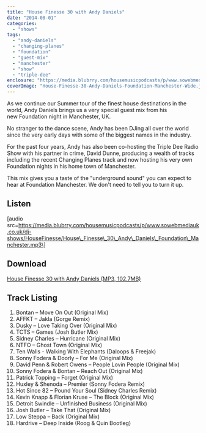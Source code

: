 ```yaml
---
title: "House Finesse 30 with Andy Daniels"
date: "2014-08-01"
categories: 
  - "shows"
tags: 
  - "andy-daniels"
  - "changing-planes"
  - "foundation"
  - "guest-mix"
  - "manchester"
  - "show"
  - "triple-dee"
enclosure: "https://media.blubrry.com/housemusicpodcasts/p/www.sowebmediauk.co.uk/dj-shows/HouseFinesse/House_Finesse_30_Andy_Daniels_Foundation_Manchester.mp3 0 audio/mpeg "
coverImage: "House-Finesse-30-Andy-Daniels-Foundation-Manchester-Wide.jpg"
---
```


As we continue our Summer tour of the finest house destinations in the world, Andy Daniels brings us a very special guest mix from his new Foundation night in Manchester, UK.

No stranger to the dance scene, Andy has been DJing all over the world since the very early days with some of the biggest names in the industry.

For the past four years, Andy has also been co-hosting the Triple Dee Radio Show with his partner in crime, David Dunne, producing a wealth of tracks including the recent Changing Planes track and now hosting his very own Foundation nights in his home town of Manchester.

This mix gives you a taste of the "underground sound" you can expect to hear at Foundation Manchester. We don't need to tell you to turn it up.

## Listen

\[audio src=https://media.blubrry.com/housemusicpodcasts/p/www.sowebmediauk.co.uk/dj-shows/HouseFinesse/House\_Finesse\_30\_Andy\_Daniels\_Foundation\_Manchester.mp3\]

## Download

[House Finesse 30 with Andy Daniels (MP3, 102.7MB)](https://media.blubrry.com/housemusicpodcasts/p/www.sowebmediauk.co.uk/dj-shows/HouseFinesse/House_Finesse_30_Andy_Daniels_Foundation_Manchester.mp3)

## Track Listing

1. Bontan – Move On Out (Original Mix)
2. AFFKT – Jakla (Gorge Remix)
3. Dusky – Love Taking Over (Original Mix)
4. TCTS – Games (Josh Butler Mix)
5. Sidney Charles – Hurricane (Original Mix)
6. NTFO – Ghost Town (Original Mix)
7. Ten Walls - Walking With Elephants (Daloops & Freejak)
8. Sonny Fodera & Doorly – For Me (Original Mix)
9. David Penn & Robert Owens – People Lovin People (Original Mix)
10. Sonny Fodera & Bontan – Reach Out (Original Mix)
11. Patrick Topping – Forget (Original Mix)
12. Huxley & Shenoda – Premier (Sonny Fodera Remix)
13. Hot Since 82 – Pound Your Soul (Sidney Charles Remix)
14. Kevin Knapp & Florian Kruse – The Block (Original Mix)
15. Detroit Swindle – Unfinished Business (Original Mix)
16. Josh Butler – Take That (Original Mix)
17. Low Steppa – Back (Original Mix)
18. Hardrive – Deep Inside (Roog & Quin Bootleg)
